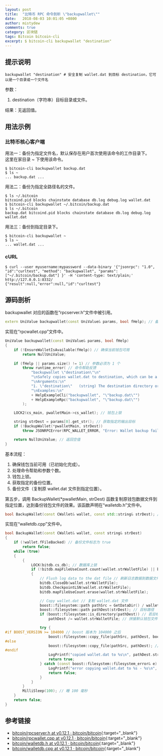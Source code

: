 ```yaml
---
layout: post
title:  "比特币 RPC 命令剖析 \"backupwallet\""
date:   2018-08-03 10:01:05 +0800
author: mistydew
comments: true
category: 区块链
tags: Bitcoin bitcoin-cli
excerpt: $ bitcoin-cli backupwallet "destination"
---
```

## 提示说明

```shell
backupwallet "destination" # 安全复制 wallet.dat 到目标 destination，它可以是一个目录或一个文件名
```

参数：
1. destination（字符串）目标目录或文件。

结果：无返回值。

## 用法示例

### 比特币核心客户端

用法一：备份为指定文件名，默认保存在用户首次使用该命令的工作目录下。<br>
这里在家目录 ~ 下使用该命令。

```shell
$ bitcoin-cli backupwallet backup.dat
$ ls ~
... backup.dat ...
```

用法二：备份为指定全路径名的文件。

```shell
$ ls ~/.bitcoin
bitcoind.pid blocks chainstate database db.log debug.log wallet.dat
$ bitcoin-cli backupwallet ~/.bitcoin/backup.dat
$ ls ~/.bitcoin
backup.dat bitcoind.pid blocks chainstate database db.log debug.log wallet.dat
```

用法三：备份到指定目录下。

```shell
$ bitcoin-cli backupwallet ~
$ ls ~
... wallet.dat ...
```

### cURL

```shell
$ curl --user myusername:mypassword --data-binary '{"jsonrpc": "1.0", "id":"curltest", "method": "backupwallet", "params": ["~/.bitcoin/backup.dat"] }' -H 'content-type: text/plain;' http://127.0.0.1:8332/
{"result":null,"error":null,"id":"curltest"}
```

## 源码剖析

backupwallet 对应的函数在“rpcserver.h”文件中被引用。

```cpp
extern UniValue backupwallet(const UniValue& params, bool fHelp); // 备份钱包
```

实现在“rpcwallet.cpp”文件中。

```cpp
UniValue backupwallet(const UniValue& params, bool fHelp)
{
    if (!EnsureWalletIsAvailable(fHelp)) // 确保当前钱包可用
        return NullUniValue;
    
    if (fHelp || params.size() != 1) // 参数必须为 1 个
        throw runtime_error( // 命令帮助反馈
            "backupwallet \"destination\"\n"
            "\nSafely copies wallet.dat to destination, which can be a directory or a path with filename.\n"
            "\nArguments:\n"
            "1. \"destination\"   (string) The destination directory or file\n"
            "\nExamples:\n"
            + HelpExampleCli("backupwallet", "\"backup.dat\"")
            + HelpExampleRpc("backupwallet", "\"backup.dat\"")
        );

    LOCK2(cs_main, pwalletMain->cs_wallet); // 钱包上锁

    string strDest = params[0].get_str(); // 获取指定的输出目标
    if (!BackupWallet(*pwalletMain, strDest))
        throw JSONRPCError(RPC_WALLET_ERROR, "Error: Wallet backup failed!");

    return NullUniValue; // 返回空值
}
```

基本流程：
1. 确保钱包当前可用（已初始化完成）。
2. 处理命令帮助和参数个数。
3. 钱包上锁。
4. 获取指定的备份位置。
5. 备份文件（复制原 wallet.dat 文件到指定位置）。

第五步，调用 BackupWallet(*pwalletMain, strDest) 函数复制原钱包数据文件到指定位置，达到备份钱包文件的效果。该函数声明在“walletdb.h”文件中。

```cpp
bool BackupWallet(const CWallet& wallet, const std::string& strDest); // 备份钱包
```

实现在“walletdb.cpp”文件中。

```cpp
bool BackupWallet(const CWallet& wallet, const string& strDest)
{
    if (!wallet.fFileBacked) // 备份文件标志为 true
        return false;
    while (true)
    {
        {
            LOCK(bitdb.cs_db); // 数据库上锁
            if (!bitdb.mapFileUseCount.count(wallet.strWalletFile) || bitdb.mapFileUseCount[wallet.strWalletFile] == 0) // 文件名未使用过 或 文件名存在但使用次数为 0
            {
                // Flush log data to the dat file // 刷新日志数据到数据文件
                bitdb.CloseDb(wallet.strWalletFile);
                bitdb.CheckpointLSN(wallet.strWalletFile);
                bitdb.mapFileUseCount.erase(wallet.strWalletFile);

                // Copy wallet.dat // 复制 wallet.dat 文件
                boost::filesystem::path pathSrc = GetDataDir() / wallet.strWalletFile; // 原 wallet.dat 路径
                boost::filesystem::path pathDest(strDest); // 目标路径
                if (boost::filesystem::is_directory(pathDest)) // 若目标路径为目录
                    pathDest /= wallet.strWalletFile; // 拼接默认钱包文件名 "wallet.dat"

                try {
#if BOOST_VERSION >= 104000 // boost 版本为 104000 之后
                    boost::filesystem::copy_file(pathSrc, pathDest, boost::filesystem::copy_option::overwrite_if_exists); // copy 文件到目标位置，若文件已存在则覆盖
#else
                    boost::filesystem::copy_file(pathSrc, pathDest); // copy 文件到目标位置
#endif
                    LogPrintf("copied wallet.dat to %s\n", pathDest.string()); // 记录日志
                    return true;
                } catch (const boost::filesystem::filesystem_error& e) {
                    LogPrintf("error copying wallet.dat to %s - %s\n", pathDest.string(), e.what());
                    return false;
                }
            }
        }
        MilliSleep(100); // 睡 100 毫秒
    }
    return false;
}
```

## 参考链接

* [bitcoin/rpcserver.h at v0.12.1 · bitcoin/bitcoin](https://github.com/bitcoin/bitcoin/blob/v0.12.1/src/rpcserver.h){:target="_blank"}
* [bitcoin/rpcwallet.cpp at v0.12.1 · bitcoin/bitcoin](https://github.com/bitcoin/bitcoin/blob/v0.12.1/src/wallet/rpcwallet.cpp){:target="_blank"}
* [bitcoin/walletdb.h at v0.12.1 · bitcoin/bitcoin](https://github.com/bitcoin/bitcoin/blob/v0.12.1/src/wallet/walletdb.h){:target="_blank"}
* [bitcoin/walletdb.cpp at v0.12.1 · bitcoin/bitcoin](https://github.com/bitcoin/bitcoin/blob/v0.12.1/src/wallet/walletdb.cpp){:target="_blank"}
